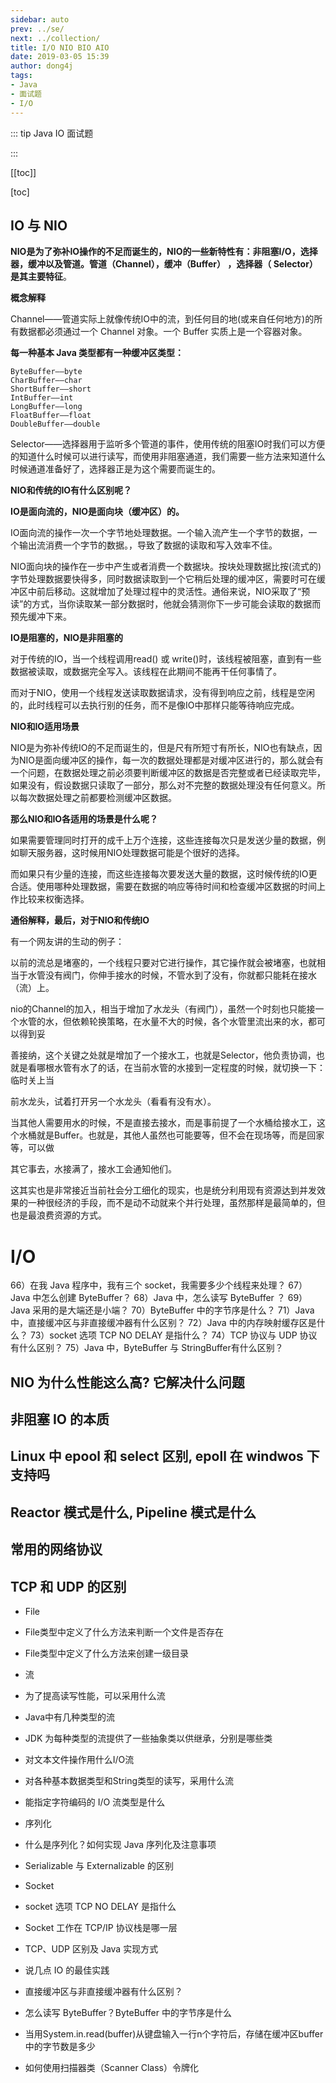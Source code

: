 ```yaml
---
sidebar: auto
prev: ../se/
next: ../collection/
title: I/O NIO BIO AIO
date: 2019-03-05 15:39
author: dong4j
tags:
- Java
- 面试题
- I/O
---
```


::: tip Java IO 面试题

:::

<!-- more -->

[[toc]]

[toc]

## IO 与 NIO

**NIO是为了弥补IO操作的不足而诞生的，NIO的一些新特性有：非阻塞I/O，选择器，缓冲以及管道。管道（Channel），缓冲（Buffer） ，选择器（ Selector）是其主要特征**。

**概念解释**

Channel——管道实际上就像传统IO中的流，到任何目的地(或来自任何地方)的所有数据都必须通过一个 Channel 对象。一个 Buffer 实质上是一个容器对象。

**每一种基本 Java 类型都有一种缓冲区类型：**

```
ByteBuffer——byte
CharBuffer——char
ShortBuffer——short
IntBuffer——int
LongBuffer——long
FloatBuffer——float
DoubleBuffer——double
```

Selector——选择器用于监听多个管道的事件，使用传统的阻塞IO时我们可以方便的知道什么时候可以进行读写，而使用非阻塞通道，我们需要一些方法来知道什么时候通道准备好了，选择器正是为这个需要而诞生的。

**NIO和传统的IO有什么区别呢？**

**IO是面向流的，NIO是面向块（缓冲区）的。**

IO面向流的操作一次一个字节地处理数据。一个输入流产生一个字节的数据，一个输出流消费一个字节的数据。，导致了数据的读取和写入效率不佳。

NIO面向块的操作在一步中产生或者消费一个数据块。按块处理数据比按(流式的)字节处理数据要快得多，同时数据读取到一个它稍后处理的缓冲区，需要时可在缓冲区中前后移动。这就增加了处理过程中的灵活性。通俗来说，NIO采取了“预读”的方式，当你读取某一部分数据时，他就会猜测你下一步可能会读取的数据而预先缓冲下来。

**IO是阻塞的，NIO是非阻塞的**

对于传统的IO，当一个线程调用read() 或 write()时，该线程被阻塞，直到有一些数据被读取，或数据完全写入。该线程在此期间不能再干任何事情了。

而对于NIO，使用一个线程发送读取数据请求，没有得到响应之前，线程是空闲的，此时线程可以去执行别的任务，而不是像IO中那样只能等待响应完成。

**NIO和IO适用场景**

NIO是为弥补传统IO的不足而诞生的，但是尺有所短寸有所长，NIO也有缺点，因为NIO是面向缓冲区的操作，每一次的数据处理都是对缓冲区进行的，那么就会有一个问题，在数据处理之前必须要判断缓冲区的数据是否完整或者已经读取完毕，如果没有，假设数据只读取了一部分，那么对不完整的数据处理没有任何意义。所以每次数据处理之前都要检测缓冲区数据。

**那么NIO和IO各适用的场景是什么呢？**

如果需要管理同时打开的成千上万个连接，这些连接每次只是发送少量的数据，例如聊天服务器，这时候用NIO处理数据可能是个很好的选择。

而如果只有少量的连接，而这些连接每次要发送大量的数据，这时候传统的IO更合适。使用哪种处理数据，需要在数据的响应等待时间和检查缓冲区数据的时间上作比较来权衡选择。

**通俗解释，最后，对于NIO和传统IO**

有一个网友讲的生动的例子：

以前的流总是堵塞的，一个线程只要对它进行操作，其它操作就会被堵塞，也就相当于水管没有阀门，你伸手接水的时候，不管水到了没有，你就都只能耗在接水（流）上。

nio的Channel的加入，相当于增加了水龙头（有阀门），虽然一个时刻也只能接一个水管的水，但依赖轮换策略，在水量不大的时候，各个水管里流出来的水，都可以得到妥

善接纳，这个关键之处就是增加了一个接水工，也就是Selector，他负责协调，也就是看哪根水管有水了的话，在当前水管的水接到一定程度的时候，就切换一下：临时关上当

前水龙头，试着打开另一个水龙头（看看有没有水）。

当其他人需要用水的时候，不是直接去接水，而是事前提了一个水桶给接水工，这个水桶就是Buffer。也就是，其他人虽然也可能要等，但不会在现场等，而是回家等，可以做

其它事去，水接满了，接水工会通知他们。

这其实也是非常接近当前社会分工细化的现实，也是统分利用现有资源达到并发效果的一种很经济的手段，而不是动不动就来个并行处理，虽然那样是最简单的，但也是最浪费资源的方式。

# I/O 

66）在我 Java 程序中，我有三个 socket，我需要多少个线程来处理？ 
67）Java 中怎么创建 ByteBuffer？ 
68）Java 中，怎么读写 ByteBuffer ？ 
69）Java 采用的是大端还是小端？ 
70）ByteBuffer 中的字节序是什么？ 
71）Java 中，直接缓冲区与非直接缓冲器有什么区别？ 
72）Java 中的内存映射缓存区是什么？ 
73）socket 选项 TCP NO DELAY 是指什么？ 
74）TCP 协议与 UDP 协议有什么区别？ 
75）Java 中，ByteBuffer 与 StringBuffer有什么区别？

## NIO 为什么性能这么高? 它解决什么问题

## 非阻塞 IO 的本质

## Linux 中 epool 和 select 区别, epoll 在 windwos 下支持吗

## Reactor 模式是什么, Pipeline 模式是什么

## 常用的网络协议

## TCP 和 UDP 的区别

* File

* File类型中定义了什么方法来判断一个文件是否存在

* File类型中定义了什么方法来创建一级目录

* 流

* 为了提高读写性能，可以采用什么流

* Java中有几种类型的流

* JDK 为每种类型的流提供了一些抽象类以供继承，分别是哪些类

* 对文本文件操作用什么I/O流

* 对各种基本数据类型和String类型的读写，采用什么流

* 能指定字符编码的 I/O 流类型是什么

* 序列化

* 什么是序列化？如何实现 Java 序列化及注意事项

* Serializable 与 Externalizable 的区别

* Socket

* socket 选项 TCP NO DELAY 是指什么

* Socket 工作在 TCP/IP 协议栈是哪一层

* TCP、UDP 区别及 Java 实现方式

* 说几点 IO 的最佳实践

* 直接缓冲区与非直接缓冲器有什么区别？

* 怎么读写 ByteBuffer？ByteBuffer 中的字节序是什么

* 当用System.in.read(buffer)从键盘输入一行n个字符后，存储在缓冲区buffer中的字节数是多少

* 如何使用扫描器类（Scanner Class）令牌化
